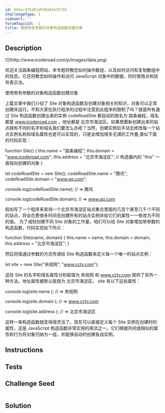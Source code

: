 ```yaml
---
id: 605ec475401d938a63e35759
challengeType: 1
videoUrl: ''
forumTopicId: -1
title: 使用带有参数的对象构造函数创建对象
---
```


## Description
<section id='description'>
![](http://www.icoderoad.com/p/images/data.png)

欢迎关注路条编程网站，本专题将教您如何操作数组，以及如何访问和复制数组中的信息。它还将教您如何操作和访问 JavaScript 对象中的数据，同时使用点和括号表示法。

使用带有参数的对象构造函数创建对象

上篇文章中我们介绍了 Site 对象构造函数及创建对象相关的知识，对象可以正常创建并运行。不知大家在执行程序的过程中注意到此程序的限制了吗？就是所有通过 Site  构造函数创建出来的实例  codeRoadSite 都自动的取名为 路条编程，域名都是 www.icoderoad.com ，地址都是 北京市海淀区。如果想要新创建出来的站点拥有不同的名字和域名我们要怎么办呢？当然，创建实例后手动去修改每一个站点实例名称和域名属性也是可以实现的，只是会增加很多无谓的工作量,类似下面的代码实现：

function Site() {
  this.name = "路条编程";
  this.domain = "www.icoderoad.com";
  this.address = "北京市海淀区";
   // 构造器内的 "this" 一直指向创建的对象
}

let codeRoadSite = new Site();
codeRoadSite.name = "腾讯";
codeRoadSite.domain = "www.qq.com";

console.log(codeRoadSite.name); 
// => 腾讯

console.log(codeRoadSite.domain); 
// => www.qq.com


假如写了一个程序来查询一个北京市海淀区站点集合里面的几百个甚至几千个不同的站点，将会花费很多时间去创建所有的站点实例并给它们的属性一一修改为不同的值。 为了减轻创建不同 Site 对象的工作量，咱们可以给 Site 对象增加带参数的构造函数，代码实现如下所示：

function Site(name, domain) {
  this.name = name;
  this.domain = domain;
  this.address = "北京市海淀区";
}

然后将值通过参数的方式传递给 Site 构造函数来定义每一个唯一的站点实例： 

let site = new Site("央视网", "www.cctv.com"); 

这给 Site 的名字和域名属性分别赋值为 央视网 和 www.cctv.com 提供了另外一种方法。地址属性被默认赋值为 北京市海淀区。 site 有以下这些属性：

console.log(site.name );
// => 央视网

console.log(site.domain );
// => www.cctv.com

console.log(site.address );
// => 北京市海淀区

这样一来构造函数就变得很灵活了。现在可以直接定义每个 Site 实例在创建时的属性，这是 JavaScript 构造函数非常实用的用法之一。它们根据共同或相似的属性和行为将对象归纳为一组，并能够自动的创建各自实例。


</section>

## Instructions
<section id='instructions'>

</section>

## Tests
<section id='tests'>

</section>

## Challenge Seed
<section id='challengeSeed'>

<div id='js-seed'>

```js

```

</div>



</section>

## Solution
<section id='solution'>


</section>
